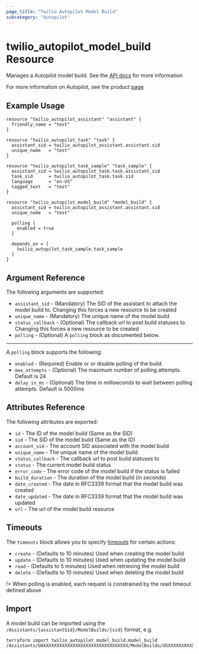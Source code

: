 ```yaml
---
page_title: "Twilio Autopilot Model Build"
subcategory: "Autopilot"
---
```


# twilio_autopilot_model_build Resource

Manages a Autopilot model build. See the [API docs](https://www.twilio.com/docs/autopilot/api/model-build) for more information

For more information on Autopilot, see the product [page](https://www.twilio.com/autopilot)

## Example Usage

```hcl
resource "twilio_autopilot_assistant" "assistant" {
  friendly_name = "test"
}

resource "twilio_autopilot_task" "task" {
  assistant_sid = twilio_autopilot_assistant.assistant.sid
  unique_name   = "test"
}

resource "twilio_autopilot_task_sample" "task_sample" {
  assistant_sid = twilio_autopilot_task.task.assistant_sid
  task_sid      = twilio_autopilot_task.task.sid
  language      = "en-US"
  tagged_text   = "test"
}

resource "twilio_autopilot_model_build" "model_build" {
  assistant_sid = twilio_autopilot_assistant.assistant.sid
  unique_name   = "test"

  polling {
    enabled = true
  }

  depends_on = [
    twilio_autopilot_task_sample.task_sample
  ]
}
```

## Argument Reference

The following arguments are supported:

- `assistant_sid` - (Mandatory) The SID of the assistant to attach the model build to. Changing this forces a new resource to be created
- `unique_name` - (Mandatory) The unique name of the model build
- `status_callback` - (Optional) The callback url to post build statuses to. Changing this forces a new resource to be created
- `polling` - (Optional) A `polling` block as documented below.

---

A `polling` block supports the following:

- `enabled` - (Required) Enable or or disable polling of the build.
- `max_attempts` - (Optional) The maximum number of polling attempts. Default is 24
- `delay_in_ms` - (Optional) The time in milliseconds to wait between polling attempts. Default is 5000ms

## Attributes Reference

The following attributes are exported:

- `id` - The ID of the model build (Same as the SID)
- `sid` - The SID of the model build (Same as the ID)
- `account_sid` - The account SID associated with the model build
- `unique_name` - The unique name of the model build
- `status_callback` - The callback url to post build statuses to
- `status` - The current model build status
- `error_code` - The error code of the model build if the status is failed
- `build_duration` - The duration of the model build (in seconds)
- `date_created` - The date in RFC3339 format that the model build was created
- `date_updated` - The date in RFC3339 format that the model build was updated
- `url` - The url of the model build resource

## Timeouts

The `timeouts` block allows you to specify [timeouts](https://www.terraform.io/docs/configuration/resources.html#timeouts) for certain actions:

- `create` - (Defaults to 10 minutes) Used when creating the model build
- `update` - (Defaults to 10 minutes) Used when updating the model build
- `read` - (Defaults to 5 minutes) Used when retrieving the model build
- `delete` - (Defaults to 10 minutes) Used when deleting the model build

!> When polling is enabled, each request is constrained by the read timeout defined above

## Import

A model build can be imported using the `/Assistants/{assistantSid}/ModelBuilds/{sid}` format, e.g.

```shell
terraform import twilio_autopilot_model_build.model_build /Assistants/UAXXXXXXXXXXXXXXXXXXXXXXXXXXXXXXXX/ModelBuilds/UGXXXXXXXXXXXXXXXXXXXXXXXXXXXXXXXX
```
